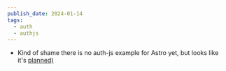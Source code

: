 ```yaml
---
publish_date: 2024-01-14
tags:
  - auth
  - authjs
---
```

- Kind of shame there is no auth-js example for Astro yet, but looks like it's [planned)](https://authjs.dev/reference#integrations)